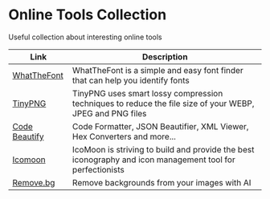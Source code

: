# Online Tools Collection
Useful collection about interesting online tools 

| Link | Description |
| --- | --- |
|[WhatTheFont](https://www.myfonts.com/pages/whatthefont) |WhatTheFont is a simple and easy font finder that can help you identify fonts |
| [TinyPNG](https://tinypng.com/) | TinyPNG uses smart lossy compression techniques to reduce the file size of your WEBP, JPEG and PNG files|
|[Code Beautify](https://codebeautify.org/)| Code Formatter, JSON Beautifier, XML Viewer, Hex Converters and more...|
|[Icomoon](https://icomoon.io/)|IcoMoon is striving to build and provide the best iconography and icon management tool for perfectionists|
|[Remove.bg](https://www.remove.bg/)| Remove backgrounds from your images with AI|
